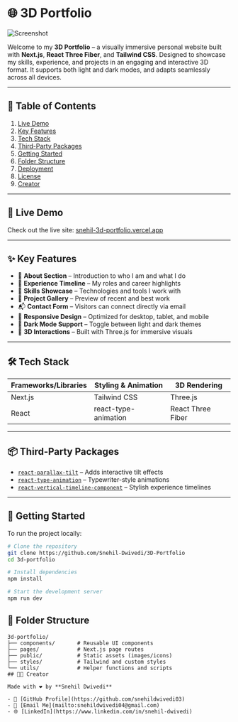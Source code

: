 # 🌐 3D Portfolio

![Screenshot](public/assets/readme_assets/screenshot.png)

Welcome to my **3D Portfolio** – a visually immersive personal website built with **Next.js**, **React Three Fiber**, and **Tailwind CSS**. Designed to showcase my skills, experience, and projects in an engaging and interactive 3D format. It supports both light and dark modes, and adapts seamlessly across all devices.

---

## 📌 Table of Contents

1. [Live Demo](#live-demo)
2. [Key Features](#key-features)
3. [Tech Stack](#tech-stack)
4. [Third-Party Packages](#third-party-packages)
5. [Getting Started](#getting-started)
6. [Folder Structure](#folder-structure)
7. [Deployment](#deployment)
8. [License](#license)
9. [Creator](#creator)

---

## 🚀 Live Demo

Check out the live site: [snehil-3d-portfolio.vercel.app](https://snehil-3d-portfolio.vercel.app)

---

## ✨ Key Features

- 🎯 **About Section** – Introduction to who I am and what I do
- 💼 **Experience Timeline** – My roles and career highlights
- 🧠 **Skills Showcase** – Technologies and tools I work with
- 🧪 **Project Gallery** – Preview of recent and best work
- 📬 **Contact Form** – Visitors can connect directly via email
- 📱 **Responsive Design** – Optimized for desktop, tablet, and mobile
- 🌙 **Dark Mode Support** – Toggle between light and dark themes
- 🎥 **3D Interactions** – Built with Three.js for immersive visuals

---

## 🛠 Tech Stack

| Frameworks/Libraries | Styling & Animation  | 3D Rendering      |
| -------------------- | -------------------- | ----------------- |
| Next.js              | Tailwind CSS         | Three.js          |
| React                | react-type-animation | React Three Fiber |

---

## 📦 Third-Party Packages

- [`react-parallax-tilt`](https://www.npmjs.com/package/react-parallax-tilt) – Adds interactive tilt effects
- [`react-type-animation`](https://www.npmjs.com/package/react-type-animation) – Typewriter-style animations
- [`react-vertical-timeline-component`](https://www.npmjs.com/package/react-vertical-timeline-component) – Stylish experience timelines

---

## 🔧 Getting Started

To run the project locally:

```bash
# Clone the repository
git clone https://github.com/Snehil-Dwivedi/3D-Portfolio
cd 3d-portfolio

# Install dependencies
npm install

# Start the development server
npm run dev
```

## 📁 Folder Structure

```plaintext
3d-portfolio/
├── components/       # Reusable UI components
├── pages/            # Next.js page routes
├── public/           # Static assets (images/icons)
├── styles/           # Tailwind and custom styles
└── utils/            # Helper functions and scripts
## 🧑‍💻 Creator

Made with ❤️ by **Snehil Dwivedi**

- 🔗 [GitHub Profile](https://github.com/snehildwivedi03)
- 📧 [Email Me](mailto:snehildwivedi04@gmail.com)
- 🌐 [LinkedIn](https://www.linkedin.com/in/snehil-dwivedi)

```
